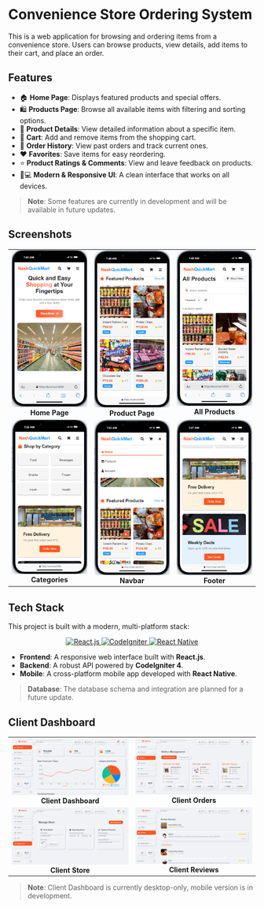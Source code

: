 # Convenience Store Ordering System

This is a web application for browsing and ordering items from a convenience store. Users can browse products, view details, add items to their cart, and place an order.

## Features

- 🏠 **Home Page**: Displays featured products and special offers.
- 🛍️ **Products Page**: Browse all available items with filtering and sorting options.
- 📄 **Product Details**: View detailed information about a specific item.
- 🛒 **Cart**: Add and remove items from the shopping cart.
- 📜 **Order History**: View past orders and track current ones.
- ❤️ **Favorites**: Save items for easy reordering.
- ⭐ **Product Ratings & Comments**: View and leave feedback on products.
- 📱💻 **Modern & Responsive UI**: A clean interface that works on all devices.

> **Note**: Some features are currently in development and will be available in future updates.

## Screenshots

<div align="center">

<table width="100%">
  <tr>
    <td align="center" valign="top" width="33%">
      <img src="./images/Homepage.png" alt="Homepage" width="100%">
      <br>
      <b>Home Page</b>
    </td>
    <td align="center" valign="top" width="33%">
      <img src="./images/Productpage.png" alt="Product Page" width="100%">
      <br>
      <b>Product Page</b>
    </td>
    <td align="center" valign="top" width="33%">
      <img src="./images/AllProducts.png" alt="All Products" width="100%">
      <br>
      <b>All Products</b>
    </td>
  </tr>
  <tr>
    <td align="center" valign="top" width="33%">
      <img src="./images/Categories.png" alt="Categories" width="100%">
      <br>
      <b>Categories</b>
    </td>
    <td align="center" valign="top" width="33%">
      <img src="./images/NavbarUi.png" alt="Navbar" width="100%">
      <br>
      <b>Navbar</b>
    </td>
    <td align="center" valign="top" width="33%">
      <img src="./images/Footer.png" alt="Footer" width="100%">
      <br>
      <b>Footer</b>
    </td>
  </tr>
</table>

</div>

## Tech Stack

This project is built with a modern, multi-platform stack:

<p align="center">
  <a href="https://reactjs.org/" target="_blank">
    <img src="https://img.shields.io/badge/-ReactJs-61DAFB?logo=react&logoColor=white&style=for-the-badge" alt="React.js">
  </a>
  <a href="https://codeigniter.com/" target="_blank">
    <img src="https://img.shields.io/badge/-CodeIgniter-EF4223?logo=codeigniter&logoColor=white&style=for-the-badge" alt="CodeIgniter">
  </a>
  <a href="https://reactnative.dev/" target="_blank">
    <img src="https://img.shields.io/badge/-React_Native-61DAFB?logo=react&logoColor=white&style=for-the-badge" alt="React Native">
  </a>
</p>

- **Frontend**: A responsive web interface built with **React.js**.
- **Backend**: A robust API powered by **CodeIgniter 4**.
- **Mobile**: A cross-platform mobile app developed with **React Native**.

> **Database**: The database schema and integration are planned for a future update.

## Client Dashboard

<div align="center">

<table width="100%">
  <tr>
    <td align="center" valign="top" width="50%">
      <img src="./images/clientdashboard.png" alt="Client Dashboard" width="100%">
      <br>
      <b>Client Dashboard</b>
    </td>
    <td align="center" valign="top" width="50%">
      <img src="./images/clientorders.png" alt="Client Orders" width="100%">
      <br>
      <b>Client Orders</b>
    </td>
  </tr>
  <tr>
    <td align="center" valign="top" width="50%">
      <img src="./images/clientstore.png" alt="Client Store" width="100%">
      <br>
      <b>Client Store</b>
    </td>
    <td align="center" valign="top" width="50%">
      <img src="./images/clientreview.png" alt="Client Reviews" width="100%">
      <br>
      <b>Client Reviews</b>
    </td>
  </tr>
</table>

</div>

> **Note**: Client Dashboard is currently desktop-only, mobile version is in development.
